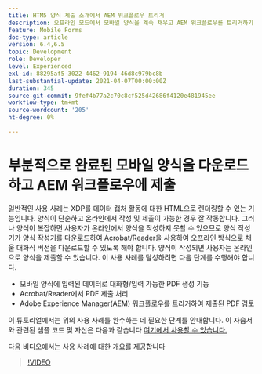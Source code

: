 ```yaml
---
title: HTM5 양식 제출 소개에서 AEM 워크플로우 트리거
description: 오프라인 모드에서 모바일 양식을 계속 채우고 AEM 워크플로우를 트리거하기 위한 모바일 양식을 제출합니다.
feature: Mobile Forms
doc-type: article
version: 6.4,6.5
topic: Development
role: Developer
level: Experienced
exl-id: 88295af5-3022-4462-9194-46d8c979bc8b
last-substantial-update: 2021-04-07T00:00:00Z
duration: 345
source-git-commit: 9fef4b77a2c70c8cf525d42686f4120e481945ee
workflow-type: tm+mt
source-wordcount: '205'
ht-degree: 0%

---
```


# 부분적으로 완료된 모바일 양식을 다운로드하고 AEM 워크플로우에 제출

일반적인 사용 사례는 XDP를 데이터 캡처 활동에 대한 HTML으로 렌더링할 수 있는 기능입니다. 양식이 단순하고 온라인에서 작성 및 제출이 가능한 경우 잘 작동합니다. 그러나 양식이 복잡하면 사용자가 온라인에서 양식을 작성하지 못할 수 있으므로 양식 작성기가 양식 작성기를 다운로드하여 Acrobat/Reader을 사용하여 오프라인 방식으로 채울 대화식 버전을 다운로드할 수 있도록 해야 합니다. 양식이 작성되면 사용자는 온라인으로 양식을 제출할 수 있습니다.
이 사용 사례를 달성하려면 다음 단계를 수행해야 합니다.

* 모바일 양식에 입력된 데이터로 대화형/입력 가능한 PDF 생성 기능
* Acrobat/Reader에서 PDF 제출 처리
* Adobe Experience Manager(AEM) 워크플로우를 트리거하여 제출된 PDF 검토

이 튜토리얼에서는 위의 사용 사례를 완수하는 데 필요한 단계를 안내합니다. 이 자습서와 관련된 샘플 코드 및 자산은 다음과 같습니다 [여기에서 사용할 수 있습니다.](part-four.md)

다음 비디오에서는 사용 사례에 대한 개요를 제공합니다

>[!VIDEO](https://video.tv.adobe.com/v/29677?quality=12&learn=on)
